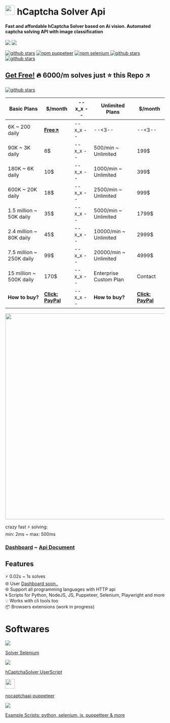 <p>
<h1><img src="https://avatars.githubusercontent.com/u/110127579" width="30px" /> hCaptcha Solver Api </h1>
<h4>Fast and affordable hCaptcha Solver based on Ai vision. Automated captcha solving API with image classification</h4>
</p>
<p>
<a href="https://t.me/noCaptchaAi" target="_blank"><img src="https://img.shields.io/badge/Telegram-2CA5E0?style=for-the-badge&logo=telegram&logoColor=white"></a>
<a href="https://discord.gg/E7FfzhZqzA" target="_blank"><img src="https://img.shields.io/badge/Discord-7289DA?style=for-the-badge&logo=discord&logoColor=white"></a>
</p>
<p>
<a href="https://github.com/shimuldn/hCaptchaSolverApi/"><img alt="github stars" src="https://img.shields.io/github/stars/shimuldn/hCaptchaSolverApi?style=for-the-badge"></a>
<a href="https://www.npmjs.com/package/nocaptchaai-puppeteer"><img alt="npm puppeteer" src="https://img.shields.io/npm/v/nocaptchaai-puppeteer?label=npm-puppeteer&style=for-the-badge"></a>
<a href="https://www.npmjs.com/package/nocaptchasolver"><img alt="npm selenium" src="https://img.shields.io/npm/v/nocaptchasolver?label=npm-selenium&style=for-the-badge">
<a href="https://greasyfork.org/en/scripts/454941-nocaptchaai-hcaptcha-solver"><img alt="github stars" src="https://user-images.githubusercontent.com/4178343/202253849-adb3f27a-24cf-444e-916c-2e58cba00362.png">
  <a href="https://openuserjs.org/scripts/nocaptchaai/noCaptchaAI_hCaptcha_Solver"><img alt="github stars" src="https://user-images.githubusercontent.com/4178343/202683176-b5f4cb24-af7d-4463-8adc-c3aeec87c313.png">
  
</a>


</p>

## [Get Free!](https://nocaptchaai.com/register) 🔥 6000/m solves just ⭐ this Repo ↗️
  
<a href="https://discord.gg/E7FfzhZqzA">
<img alt="github stars" src="https://user-images.githubusercontent.com/4178343/202237567-002e4ca9-0d30-417a-88e9-05a2f8489e05.png">
</a>

<p>
  
  
| Basic Plans  | $/month  | -- x_x -- | Unlimited Plans  |   $/month |
| ------------ | ------------ | ------------ | ------------ | ------------ |
| 6K ~ 200 daily | <a href="https://nocaptchaai.com/register">**Free↗️**</a></h2>     | -- x_x --| --<3-- | --<3--    |
| 90K ~ 3K daily | 6$    |-- x_x --   | 500/min ~ Unlimited | 199$      |
| 180K ~ 6K daily | 10$     | -- x_x --  | 1000/min ~ Unlimited | 399$      |
| 600K  ~ 20K daily  | 18$   |  -- x_x -- | 2500/min ~ Unlimited | 999$      |
| 1.5 million ~ 50K daily   | 35$     | -- x_x -- | 5000/min ~ Unlimited | 1799$     |
| 2.4 million ~ 80K daily  | 45$     | -- x_x -- | 10000/min ~ Unlimited| 2999$     |
| 7.5 million ~ 250K daily  | 99$     | -- x_x -- | 20000/min ~ Unlimited | 4999$     |
| 15 million ~ 500K daily | 170$    | -- x_x -- | Enterprise Custom Plan | Contact |
| **How to buy?**   | **<a href="https://nocaptchaai.com/buy.html">Click: PayPal</a></a>**    | -- x_x --  | **How to buy?**   | **<a href="https://nocaptchaai.com/buy.html">Click: PayPal</a>**    |
  

</p>

<img src="https://user-images.githubusercontent.com/4178343/180646819-324163a8-0c4c-4571-b01c-2f98ab8a1127.gif" width="650">


crazy fast ⚡ solving: <br>
min: 2ms ~ max: 500ms

### [Dashboard](https://dash.nocaptchaai.com) ~ [Api Document](https://docs.nocaptchaai.com)
</p>











## Features

⚡ 0.02s ~ 1s solves \
🌐 User [Dashboard soon..](https://dash.nocaptchaai.com/) \
🌐 Support all programming languages with HTTP api \
🌀 Scripts for Python, NodeJS, JS, Puppeteer, Selenium, Playwright and more \
💡 Works with cli tools too \
📦️ Browsers extensions (work in progress)



# Softwares

<p>
<img src="https://img.icons8.com/fluency/48/000000/selenium-test-automation.png"/>

[Solver Selenium](https://github.com/Hammad69275/NoCaptchaSolver)

<img src="https://img.icons8.com/fluency/48/000000/javascript.png"/>

[hCaptchaSolver UserScript](https://github.com/noCaptchaAi/hCaptchaSolver.user.js)

<img src="https://user-images.githubusercontent.com/10379601/29446482-04f7036a-841f-11e7-9872-91d1fc2ea683.png" width="30px">

[nocaptchaai-puppeteer](https://github.com/noCaptchaAi/nocaptchaai-puppeteer)
  
<img src="https://img.icons8.com/external-flaticons-lineal-color-flat-icons/38/000000/external-javascript-computer-programming-icons-flaticons-lineal-color-flat-icons.png"/>
  
[Example Scripts: python, selenium, js, puppetteer & more ](https://github.com/shimuldn/hCaptchaSolverApi/tree/main/usage_examples)

</p>
